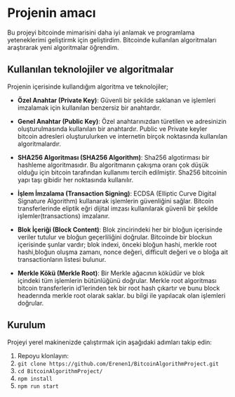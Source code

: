 # Projenin amacı

Bu projeyi bitcoinde mimarisini daha iyi anlamak ve programlama yeteneklerimi geliştirmk için geliştirdim. 
Bitcoinde kullanılan algoritmaları araştırarak yeni algoritmalar öğrendim. 

## Kullanılan teknolojiler ve algoritmalar
  Projenin içerisinde kullandığım algoritma ve teknolojiler;
  
- **Özel Anahtar (Private Key)**: Güvenli bir şekilde saklanan ve işlemleri imzalamak için kullanılan benzersiz bir anahtardır. 
- **Genel Anahtar (Public Key)**: Özel anahtarınızdan türetilen ve adresinizin oluşturulmasında kullanılan bir anahtardır.
  Public ve Private keyler bitcoin adresleri oluşturulurken ve internetin birçok noktasında kullanılan algoritmalardır.
  
- **SHA256 Algoritması (SHA256 Algorithm)**: Sha256 algotirması bir hashleme algoritmasıdır. Bu algoritmanın çakışma oranı çok düşük olduğu için bitcoin tarafından kullanımı tercih edilmiştir.
  Sha256 bitcoinin yapı taşı gibidir her noktasında kullanılır.
  
- **İşlem İmzalama (Transaction Signing)**: ECDSA (Elliptic Curve Digital Signature Algorithm) kullanarak işlemlerin güvenliğini sağlar.
  Bitcoin transferlerinde eliptik eğri dijital imzası kullanılarak güvenli bir şekilde işlemler(transactions) imzalanır.
  
- **Blok İçeriği (Block Content)**: Blok zincirindeki her bir bloğun içerisinde veriler tutulur ve bloğun geçerliliğini doğrular.
  Bitcoinde bir blockun içerisinde şunlar vardır;
    blok indexi, önceki bloğun hashi, merkle root hashi,bloğun oluşma zamanı, nonce değeri, difficult değeri ve o bloğa ait transactionların listesi bulunur.
   
- **Merkle Kökü (Merkle Root)**: Bir Merkle ağacının köküdür ve blok içindeki tüm işlemlerin bütünlüğünü doğrular.
  Merkle root algoritması bitcoin transferlerin id'lerinden tek bir root hash çıkartır ve bunu block headerında merkle root olarak saklar. bu bilgi ile yapılacak olan işlemleri doğrular.

## Kurulum

Projeyi yerel makinenizde çalıştırmak için aşağıdaki adımları takip edin:

1. Repoyu klonlayın:
2. ``git clone https://github.com/Erenen1/BitcoinAlgorithmProject.git``
3. ``cd BitcoinAlgorithmProject/``
4. ``npm install``
5. ``npm run start``
